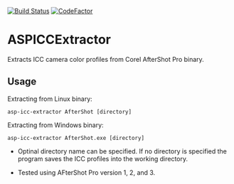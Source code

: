 [![Build Status](https://travis-ci.org/asalamon74/aspiccextractor.svg?branch=master)](https://travis-ci.org/asalamon74/aspiccextractor)
[![CodeFactor](https://www.codefactor.io/repository/github/asalamon74/aspiccextractor/badge)](https://www.codefactor.io/repository/github/asalamon74/aspiccextractor)

# ASPICCExtractor

Extracts ICC camera color profiles from Corel AfterShot Pro binary.

## Usage

Extracting from Linux binary:

`asp-icc-extractor AfterShot [directory]`

Extracting from Windows binary:

`asp-icc-extractor AfterShot.exe [directory]`

* Optinal directory name can be specified. If no directory is
  specified the program saves the ICC profiles into the working
  directory.

* Tested using AFterShot Pro version 1, 2, and 3.

